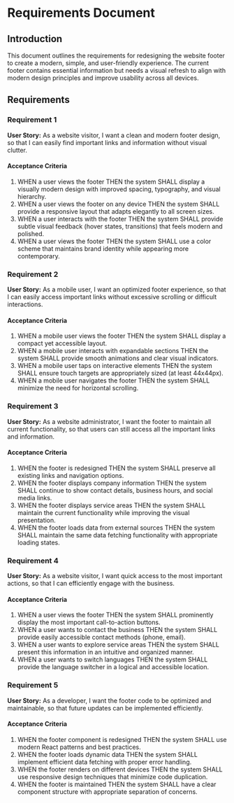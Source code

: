 # Requirements Document

## Introduction

This document outlines the requirements for redesigning the website footer to create a modern, simple, and user-friendly experience. The current footer contains essential information but needs a visual refresh to align with modern design principles and improve usability across all devices.

## Requirements

### Requirement 1

**User Story:** As a website visitor, I want a clean and modern footer design, so that I can easily find important links and information without visual clutter.

#### Acceptance Criteria

1. WHEN a user views the footer THEN the system SHALL display a visually modern design with improved spacing, typography, and visual hierarchy.
2. WHEN a user views the footer on any device THEN the system SHALL provide a responsive layout that adapts elegantly to all screen sizes.
3. WHEN a user interacts with the footer THEN the system SHALL provide subtle visual feedback (hover states, transitions) that feels modern and polished.
4. WHEN a user views the footer THEN the system SHALL use a color scheme that maintains brand identity while appearing more contemporary.

### Requirement 2

**User Story:** As a mobile user, I want an optimized footer experience, so that I can easily access important links without excessive scrolling or difficult interactions.

#### Acceptance Criteria

1. WHEN a mobile user views the footer THEN the system SHALL display a compact yet accessible layout.
2. WHEN a mobile user interacts with expandable sections THEN the system SHALL provide smooth animations and clear visual indicators.
3. WHEN a mobile user taps on interactive elements THEN the system SHALL ensure touch targets are appropriately sized (at least 44x44px).
4. WHEN a mobile user navigates the footer THEN the system SHALL minimize the need for horizontal scrolling.

### Requirement 3

**User Story:** As a website administrator, I want the footer to maintain all current functionality, so that users can still access all the important links and information.

#### Acceptance Criteria

1. WHEN the footer is redesigned THEN the system SHALL preserve all existing links and navigation options.
2. WHEN the footer displays company information THEN the system SHALL continue to show contact details, business hours, and social media links.
3. WHEN the footer displays service areas THEN the system SHALL maintain the current functionality while improving the visual presentation.
4. WHEN the footer loads data from external sources THEN the system SHALL maintain the same data fetching functionality with appropriate loading states.

### Requirement 4

**User Story:** As a website visitor, I want quick access to the most important actions, so that I can efficiently engage with the business.

#### Acceptance Criteria

1. WHEN a user views the footer THEN the system SHALL prominently display the most important call-to-action buttons.
2. WHEN a user wants to contact the business THEN the system SHALL provide easily accessible contact methods (phone, email).
3. WHEN a user wants to explore service areas THEN the system SHALL present this information in an intuitive and organized manner.
4. WHEN a user wants to switch languages THEN the system SHALL provide the language switcher in a logical and accessible location.

### Requirement 5

**User Story:** As a developer, I want the footer code to be optimized and maintainable, so that future updates can be implemented efficiently.

#### Acceptance Criteria

1. WHEN the footer component is redesigned THEN the system SHALL use modern React patterns and best practices.
2. WHEN the footer loads dynamic data THEN the system SHALL implement efficient data fetching with proper error handling.
3. WHEN the footer renders on different devices THEN the system SHALL use responsive design techniques that minimize code duplication.
4. WHEN the footer is maintained THEN the system SHALL have a clear component structure with appropriate separation of concerns.